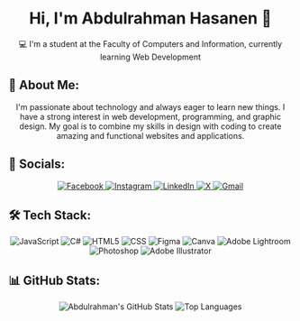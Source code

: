 <h1 align="center">Hi, I'm Abdulrahman Hasanen 👋</h1>
<p align="center">💻 I'm a student at the Faculty of Computers and Information, currently learning Web Development</p>

## 💬 About Me:
<p align="center">
  I'm passionate about technology and always eager to learn new things. I have a strong interest in web development, programming, and graphic design. My goal is to combine my skills in design with coding to create amazing and functional websites and applications.
</p>

## 🔗 Socials:
<p align="center">
  <a href="https://facebook.com/3bdohasanen">
    <img src="https://img.shields.io/badge/Facebook-1877F2?logo=facebook&logoColor=white" alt="Facebook">
  </a>
  <a href="https://instagram.com/3bdohasanen">
    <img src="https://img.shields.io/badge/Instagram-E4405F?logo=instagram&logoColor=white" alt="Instagram">
  </a>
  <a href="https://linkedin.com/in/3bdohasanen">
    <img src="https://img.shields.io/badge/LinkedIn-0077B5?logo=linkedin&logoColor=white" alt="LinkedIn">
  </a>
  <a href="https://x.com/3bdohasanen">
    <img src="https://img.shields.io/badge/X-1DA1F2?logo=x&logoColor=white" alt="X">
  <a href="mailto:www.3bdohasanen@gmail.com">
    <img src="https://img.shields.io/badge/Email-D14836?logo=gmail&logoColor=white" alt="Gmail">
  </a>
</p>

## 🛠 Tech Stack:
<p align="center">
   <img src="https://img.shields.io/badge/-JavaScript-black?logo=javascript" alt="JavaScript">
   <img src="https://img.shields.io/badge/-C%23-239120?logo=c-sharp" alt="C#">
   <img src="https://img.shields.io/badge/-HTML5-E34F26?logo=html5&logoColor=white" alt="HTML5">
   <img src="https://img.shields.io/badge/-CSS-2965F1?logo=css3&logoColor=white" alt="CSS">
   <img src="https://img.shields.io/badge/-Figma-F24E1E?logo=figma&logoColor=white" alt="Figma">
   <img src="https://img.shields.io/badge/-Canva-00C4CC?logo=canva&logoColor=white" alt="Canva">
   <img src="https://img.shields.io/badge/-Lightroom-31A8FF?logo=adobe-lightroom&logoColor=white" alt="Adobe Lightroom">
   <img src="https://img.shields.io/badge/-Photoshop-31A8FF?logo=adobe-photoshop&logoColor=white" alt="Photoshop">
   <img src="https://img.shields.io/badge/-Illustrator-FF9A00?logo=adobe-illustrator&logoColor=white" alt="Adobe Illustrator">
</p>

## 📊 GitHub Stats:
<p align="center">
  <img src="https://github-readme-stats.vercel.app/api?username=3bdohasanen&show_icons=true&theme=tokyonight" alt="Abdulrahman's GitHub Stats">
  <img src="https://github-readme-stats.vercel.app/api/top-langs/?username=3bdohasanen&layout=compact&theme=tokyonight" alt="Top Languages">
</p>
